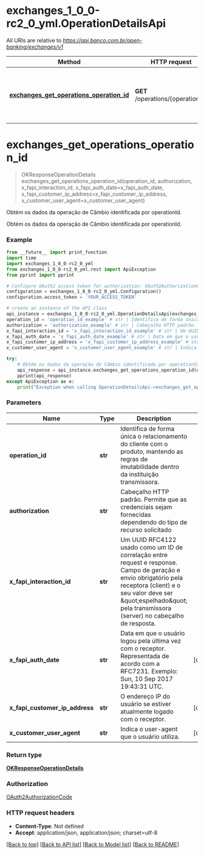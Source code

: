 # exchanges_1_0_0-rc2_0_yml.OperationDetailsApi

All URIs are relative to *https://api.banco.com.br/open-banking/exchanges/v1*

Method | HTTP request | Description
------------- | ------------- | -------------
[**exchanges_get_operations_operation_id**](OperationDetailsApi.md#exchanges_get_operations_operation_id) | **GET** /operations/{operationId} | Obtém os dados da operação de Câmbio identificada por operationId.

# **exchanges_get_operations_operation_id**
> OKResponseOperationDetails exchanges_get_operations_operation_id(operation_id, authorization, x_fapi_interaction_id, x_fapi_auth_date=x_fapi_auth_date, x_fapi_customer_ip_address=x_fapi_customer_ip_address, x_customer_user_agent=x_customer_user_agent)

Obtém os dados da operação de Câmbio identificada por operationId.

Obtém os dados da operação de Câmbio identificada por operationId.

### Example
```python
from __future__ import print_function
import time
import exchanges_1_0_0-rc2_0_yml
from exchanges_1_0_0-rc2_0_yml.rest import ApiException
from pprint import pprint

# Configure OAuth2 access token for authorization: OAuth2AuthorizationCode
configuration = exchanges_1_0_0-rc2_0_yml.Configuration()
configuration.access_token = 'YOUR_ACCESS_TOKEN'

# create an instance of the API class
api_instance = exchanges_1_0_0-rc2_0_yml.OperationDetailsApi(exchanges_1_0_0-rc2_0_yml.ApiClient(configuration))
operation_id = 'operation_id_example' # str | Identifica de forma única  o relacionamento do cliente com o produto, mantendo as regras de imutabilidade dentro da instituição transmissora.
authorization = 'authorization_example' # str | Cabeçalho HTTP padrão. Permite que as credenciais sejam fornecidas dependendo do tipo de recurso solicitado
x_fapi_interaction_id = 'x_fapi_interaction_id_example' # str | Um UUID RFC4122 usado como um ID de correlação entre request e response. Campo de geração e envio obrigatório pela receptora (client) e o seu valor deve ser \"espelhado\" pela transmissora (server) no cabeçalho de resposta.
x_fapi_auth_date = 'x_fapi_auth_date_example' # str | Data em que o usuário logou pela última vez com o receptor. Representada de acordo com a RFC7231. Exemplo: Sun, 10 Sep 2017 19:43:31 UTC. (optional)
x_fapi_customer_ip_address = 'x_fapi_customer_ip_address_example' # str | O endereço IP do usuário se estiver atualmente logado com o receptor. (optional)
x_customer_user_agent = 'x_customer_user_agent_example' # str | Indica o user-agent que o usuário utiliza. (optional)

try:
    # Obtém os dados da operação de Câmbio identificada por operationId.
    api_response = api_instance.exchanges_get_operations_operation_id(operation_id, authorization, x_fapi_interaction_id, x_fapi_auth_date=x_fapi_auth_date, x_fapi_customer_ip_address=x_fapi_customer_ip_address, x_customer_user_agent=x_customer_user_agent)
    pprint(api_response)
except ApiException as e:
    print("Exception when calling OperationDetailsApi->exchanges_get_operations_operation_id: %s\n" % e)
```

### Parameters

Name | Type | Description  | Notes
------------- | ------------- | ------------- | -------------
 **operation_id** | **str**| Identifica de forma única  o relacionamento do cliente com o produto, mantendo as regras de imutabilidade dentro da instituição transmissora. | 
 **authorization** | **str**| Cabeçalho HTTP padrão. Permite que as credenciais sejam fornecidas dependendo do tipo de recurso solicitado | 
 **x_fapi_interaction_id** | **str**| Um UUID RFC4122 usado como um ID de correlação entre request e response. Campo de geração e envio obrigatório pela receptora (client) e o seu valor deve ser \&quot;espelhado\&quot; pela transmissora (server) no cabeçalho de resposta. | 
 **x_fapi_auth_date** | **str**| Data em que o usuário logou pela última vez com o receptor. Representada de acordo com a RFC7231. Exemplo: Sun, 10 Sep 2017 19:43:31 UTC. | [optional] 
 **x_fapi_customer_ip_address** | **str**| O endereço IP do usuário se estiver atualmente logado com o receptor. | [optional] 
 **x_customer_user_agent** | **str**| Indica o user-agent que o usuário utiliza. | [optional] 

### Return type

[**OKResponseOperationDetails**](OKResponseOperationDetails.md)

### Authorization

[OAuth2AuthorizationCode](../README.md#OAuth2AuthorizationCode)

### HTTP request headers

 - **Content-Type**: Not defined
 - **Accept**: application/json, application/json; charset=utf-8

[[Back to top]](#) [[Back to API list]](../README.md#documentation-for-api-endpoints) [[Back to Model list]](../README.md#documentation-for-models) [[Back to README]](../README.md)

